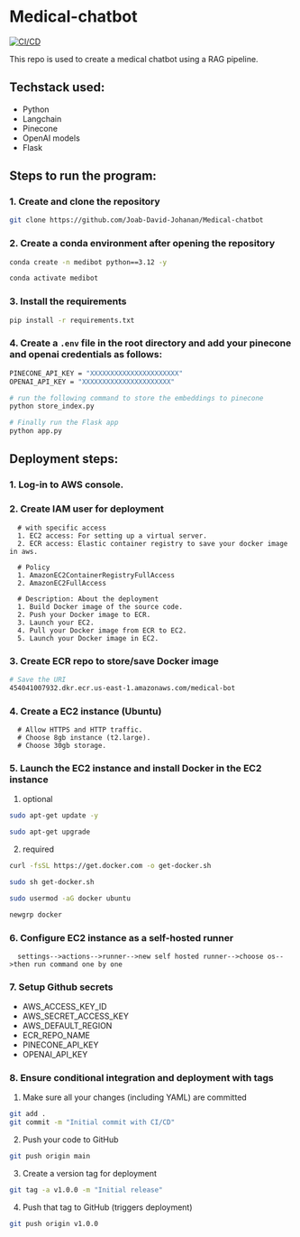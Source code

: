 # Medical-chatbot

[![CI/CD](https://github.com/Joab-David-Johanan/Medical-chatbot/actions/workflows/cicd.yaml/badge.svg)](https://github.com/Joab-David-Johanan/Medical-chatbot/actions)

This repo is used to create a medical chatbot using a RAG pipeline.

## Techstack used:

- Python
- Langchain
- Pinecone
- OpenAI models
- Flask

## Steps to run the program:

### 1. Create and clone the repository

```bash
git clone https://github.com/Joab-David-Johanan/Medical-chatbot
```

### 2. Create a conda environment after opening the repository

```bash
conda create -n medibot python==3.12 -y
```

```bash
conda activate medibot
```

### 3. Install the requirements

```bash
pip install -r requirements.txt
```

### 4. Create a `.env` file in the root directory and add your pinecone and openai credentials as follows:

```bash
PINECONE_API_KEY = "XXXXXXXXXXXXXXXXXXXXXX"
OPENAI_API_KEY = "XXXXXXXXXXXXXXXXXXXXXX"

```

```bash
# run the following command to store the embeddings to pinecone
python store_index.py
```

```bash
# Finally run the Flask app
python app.py
```

## Deployment steps:

### 1. Log-in to AWS console.

### 2. Create IAM user for deployment

      # with specific access
      1. EC2 access: For setting up a virtual server.
      2. ECR access: Elastic container registry to save your docker image in aws.

      # Policy
      1. AmazonEC2ContainerRegistryFullAccess
      2. AmazonEC2FullAccess

      # Description: About the deployment
      1. Build Docker image of the source code.
      2. Push your Docker image to ECR.
      3. Launch your EC2.
      4. Pull your Docker image from ECR to EC2.
      5. Launch your Docker image in EC2.

### 3. Create ECR repo to store/save Docker image

```bash
# Save the URI
454041007932.dkr.ecr.us-east-1.amazonaws.com/medical-bot
```

### 4. Create a EC2 instance (Ubuntu)

      # Allow HTTPS and HTTP traffic.
      # Choose 8gb instance (t2.large).
      # Choose 30gb storage.

### 5. Launch the EC2 instance and install Docker in the EC2 instance

1. optional

```bash
sudo apt-get update -y
```

```bash
sudo apt-get upgrade
```

2. required

```bash
curl -fsSL https://get.docker.com -o get-docker.sh
```

```bash
sudo sh get-docker.sh
```

```bash
sudo usermod -aG docker ubuntu
```

```bash
newgrp docker
```

### 6. Configure EC2 instance as a self-hosted runner

      settings-->actions-->runner-->new self hosted runner-->choose os-->then run command one by one

### 7. Setup Github secrets

- AWS_ACCESS_KEY_ID
- AWS_SECRET_ACCESS_KEY
- AWS_DEFAULT_REGION
- ECR_REPO_NAME
- PINECONE_API_KEY
- OPENAI_API_KEY

### 8. Ensure conditional integration and deployment with tags

1. Make sure all your changes (including YAML) are committed

```bash
git add .
git commit -m "Initial commit with CI/CD"
```

2. Push your code to GitHub

```bash
git push origin main
```

3. Create a version tag for deployment

```bash
git tag -a v1.0.0 -m "Initial release"
```

4. Push that tag to GitHub (triggers deployment)

```bash
git push origin v1.0.0
```
